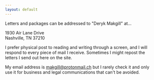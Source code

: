 ```yaml
---
layout: default
---
```


Letters and packages can be addressed to "Deryk Makgill" at...

<p>1930 Air Lane Drive<br>
Nashville, TN 37210</p>

I prefer physical post to reading and writing through a screen, and I will respond to every piece of mail I receive. Sometimes I might repost the letters I 
send out here on the site.

My email address is makgill@protonmail.ch but I rarely check it and only use it for business and legal communications that can't be avoided.

